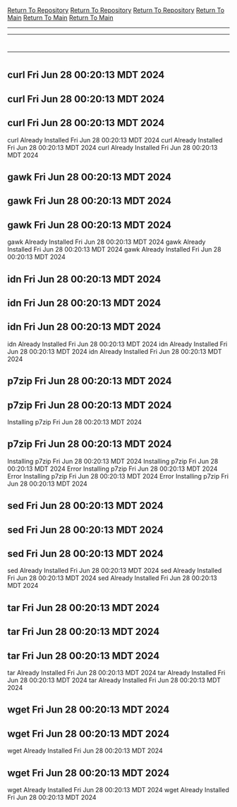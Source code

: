 [Return To Repository](https://github.com/DigitalWarrior/piholeparser/)
[Return To Repository](https://github.com/DigitalWarrior/piholeparser/)
[Return To Repository](https://github.com/DigitalWarrior/piholeparser/)
[Return To Main](https://github.com/DigitalWarrior/piholeparser/blob/master/RecentRunLogs/Mainlog.md)
[Return To Main](https://github.com/DigitalWarrior/piholeparser/blob/master/RecentRunLogs/Mainlog.md)
[Return To Main](https://github.com/DigitalWarrior/piholeparser/blob/master/RecentRunLogs/Mainlog.md)
____________________________________
____________________________________
# 
____________________________________
# 
# 
## curl Fri Jun 28 00:20:13 MDT 2024
## curl Fri Jun 28 00:20:13 MDT 2024
## curl Fri Jun 28 00:20:13 MDT 2024
curl Already Installed Fri Jun 28 00:20:13 MDT 2024
curl Already Installed Fri Jun 28 00:20:13 MDT 2024
curl Already Installed Fri Jun 28 00:20:13 MDT 2024
## gawk Fri Jun 28 00:20:13 MDT 2024
## gawk Fri Jun 28 00:20:13 MDT 2024
## gawk Fri Jun 28 00:20:13 MDT 2024
gawk Already Installed Fri Jun 28 00:20:13 MDT 2024
gawk Already Installed Fri Jun 28 00:20:13 MDT 2024
gawk Already Installed Fri Jun 28 00:20:13 MDT 2024
## idn Fri Jun 28 00:20:13 MDT 2024
## idn Fri Jun 28 00:20:13 MDT 2024
## idn Fri Jun 28 00:20:13 MDT 2024
idn Already Installed Fri Jun 28 00:20:13 MDT 2024
idn Already Installed Fri Jun 28 00:20:13 MDT 2024
idn Already Installed Fri Jun 28 00:20:13 MDT 2024
## p7zip Fri Jun 28 00:20:13 MDT 2024
## p7zip Fri Jun 28 00:20:13 MDT 2024
Installing p7zip Fri Jun 28 00:20:13 MDT 2024
## p7zip Fri Jun 28 00:20:13 MDT 2024
Installing p7zip Fri Jun 28 00:20:13 MDT 2024
Installing p7zip Fri Jun 28 00:20:13 MDT 2024
Error Installing p7zip Fri Jun 28 00:20:13 MDT 2024
Error Installing p7zip Fri Jun 28 00:20:13 MDT 2024
Error Installing p7zip Fri Jun 28 00:20:13 MDT 2024
## sed Fri Jun 28 00:20:13 MDT 2024
## sed Fri Jun 28 00:20:13 MDT 2024
## sed Fri Jun 28 00:20:13 MDT 2024
sed Already Installed Fri Jun 28 00:20:13 MDT 2024
sed Already Installed Fri Jun 28 00:20:13 MDT 2024
sed Already Installed Fri Jun 28 00:20:13 MDT 2024
## tar Fri Jun 28 00:20:13 MDT 2024
## tar Fri Jun 28 00:20:13 MDT 2024
## tar Fri Jun 28 00:20:13 MDT 2024
tar Already Installed Fri Jun 28 00:20:13 MDT 2024
tar Already Installed Fri Jun 28 00:20:13 MDT 2024
tar Already Installed Fri Jun 28 00:20:13 MDT 2024
## wget Fri Jun 28 00:20:13 MDT 2024
## wget Fri Jun 28 00:20:13 MDT 2024
wget Already Installed Fri Jun 28 00:20:13 MDT 2024
## wget Fri Jun 28 00:20:13 MDT 2024
wget Already Installed Fri Jun 28 00:20:13 MDT 2024
wget Already Installed Fri Jun 28 00:20:13 MDT 2024
